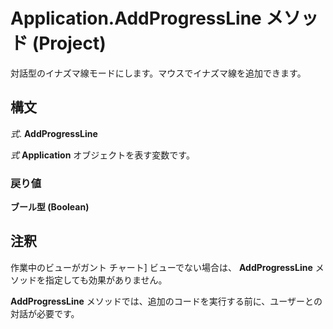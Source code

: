 
# Application.AddProgressLine メソッド (Project)

対話型のイナズマ線モードにします。マウスでイナズマ線を追加できます。


## 構文

 _式_. **AddProgressLine**

 _式_ **Application** オブジェクトを表す変数です。


### 戻り値

 **ブール型 (Boolean)**


## 注釈

作業中のビューがガント チャート] ビューでない場合は、  **AddProgressLine** メソッドを指定しても効果がありません。

 **AddProgressLine** メソッドでは、追加のコードを実行する前に、ユーザーとの対話が必要です。

